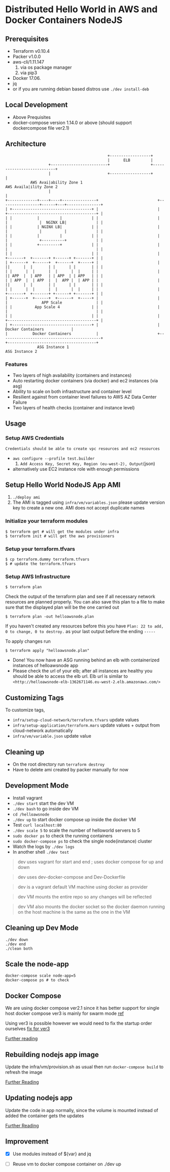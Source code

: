 # Distributed Hello World in AWS and Docker Containers NodeJS

## Prerequisites
* Terraform v0.10.4
* Packer v1.0.0
* aws-cli/1.11.147
  1. via os package manager
  2. via pip3 
* Docker 17.06. 
* jq
* or if you are running debian based distros use `./dev install-deb`
## Local Development 
* Above Prequisites
* docker-compose version 1.14.0 or above (should support dockercompose file ver2.1)

## Architecture 
```
                                             +------------------+
                                             |      ELB         |
                   +-------------------------+                  +---------------------------+
                   |                         +------------------+                           |
           AWS Avai|ability Zone 1                                                AWS Availa|ility Zone 2
                   |                                                                        |
+-------------+----+----+---------------+                          +-----------------+------+---+---------------+
| +-----------------------------------+ |                          |  +---------------------------------------+ |
| |           |         |             | |                          |  |              |  NGINX LB|             | |
| |           | NGINX LB|             | |                          |  |              |          |             | |
| |           |         |             | |                          |  |              +----------+             | |
| |           +---------+             | |                          |  |                                       | |
| |                                   | |                          |  +-------+  +-------+ +------+ +-------+ | |
| +------+  +------+  +------+  +-----+ |                          |  ||      |  |       | |      | |       | | |
| |      |  |      |  |      |  |     | |                          |  || APP  |  | APP   | | APP  | | APP   | | |
| | APP  |  | APP  |  |  APP |  | APP | |                          |  ||      |  |       | |      | |       | | |
| |      |  |      |  |      |  |     | |                          |  +-------+  +-------+ +------+ +-------+ | |
| +------+  +------+  +------+  +-----+ |                          |  |               APP Scale               | |
| |          App Scale 4              | |                          |  |                                       | |
| |                                   | |                          |  +---------------------------------------+ |
| +-----------------------------------+ |                          |               Docker Containers            |
|           Docker Containers           |                          +--------------------------------------------+
+---------------------------------------+                         
              ASG Instance 1                                                        ASG Instance 2
```

### Features

* Two layers of high availability (containers and instances)
* Auto restarting docker containers (via docker) and ec2 instances (via asg)
* Ability to scale on both infrastructure and container level
* Resilient against from container level failures to AWS AZ Data Center Failure
* Two layers of health checks (container and instance level)

## Usage
### Setup AWS Credentials
`Credentials should be able to create vpc resources and ec2 resources`

* `aws configure --profile test.builder`
   1. `Add Access Key, Secret Key, Region (eu-west-2), Output`(json)
* alternatively use EC2 instance role with enough permissions 

## Setup Hello World NodeJS App AMI 
   1. `./deploy ami`
   1. The AMI is tagged using `infra/vm/variables.json` please update version key to create a new one. AMI does not accept duplicate names
   
### Initialize your terraform modules

    $ terraform get # will get the modules under infra
    $ terraform init # will get the aws provisioners

### Setup your terraform.tfvars

    $ cp terraform.dummy terraform.tfvars
    $ # update the terraform.tfvars

### Setup AWS Infrastructure

    $ terraform plan

Check the output of the terraform plan and see if all necessary network
resources are planned properly. 
You can also save this plan to a file to make sure that the displayed plan
will be the one carried out

    $ terraform plan -out helloawsnode.plan

If you haven't created any resources before this you have `Plan: 22 to add, 0
to change, 0 to destroy.` as your last output before the ending `-----`

To apply changes run

    $ terraform apply "helloawsnode.plan"
    
* Done! You now have an ASG running behind an elb with containerized instances of helloawsnode app
* Please check the url of your elb; after all instances are healthy you should be able to access the elb url. Elb url is similar to `<http://helloawsnode-elb-1362671146.eu-west-2.elb.amazonaws.com/>`

## Customizing Tags
To customize tags,
* `infra/setup-cloud-network/terraform.tfvars` update values
* `infra/setup-application/terraform.mars` update values + output from cloud-network automatically
* `infra/vm/variable.json` update value
## Cleaning up
* On the root directory run `terraform destroy`
* Have to delete ami created by packer manually for now

## Development Mode
* Install vagrant
* `./dev start` start the dev VM
* `./dev bash` to go inside dev VM
* `cd /helloawsnode`
* `./dev up` to start docker compose up inside the docker VM
* Test `curl localhost:80`
* `./dev scale 5` to scale the number of helloworld servers to 5
* `sudo docker ps` to check the running containers
* `sudo docker-compose ps` to check the single node(instance) cluster
* Watch the logs by `./dev logs`
* In another shell `./dev test`

> dev uses vagrant for start and end ; uses docker compose for up and down 

> dev uses dev-docker-compose and Dev-Dockerfile

> dev is a vagrant default VM machine using docker as provider

> dev VM mounts the entire repo so any changes will be reflected 

> dev VM also mounts the docker socket so the docker daemon running on the host machine is the same as the one in the VM 

## Cleaning up Dev Mode
```
./dev down
./dev end
./clean both
```

## Scale the node-app
```
docker-compose scale node-app=5
docker-compose ps # to check
```

## Docker Compose
We are using docker compose ver2.1 since it has better support for single host docker compose ver3 is mainly for swarm mode
[ref](https://github.com/docker/compose/issues/374#issuecomment-285151437)

Using ver3 is possible however we would need to fix the startup order ourselves [fix for ver3](https://docs.docker.com/compose/startup-order/)
 
[Further reading](https://github.com/docker/compose/issues/4305)

## Rebuilding nodejs app image
Update the infra/vm/provision.sh as usual then run `docker-compose build` to refresh the image

[Further Reading](https://github.com/docker/compose/issues/1487)

## Updating nodejs app 
Update the code in app normally, since the volume is mounted instead of added the container gets the updates

[Further Reading](https://stackoverflow.com/questions/27735706/docker-add-vs-volume)

## Improvement
* [x] Use modules instead of ${var} and jq

* [ ] Reuse vm to docker compose container on ./dev up
